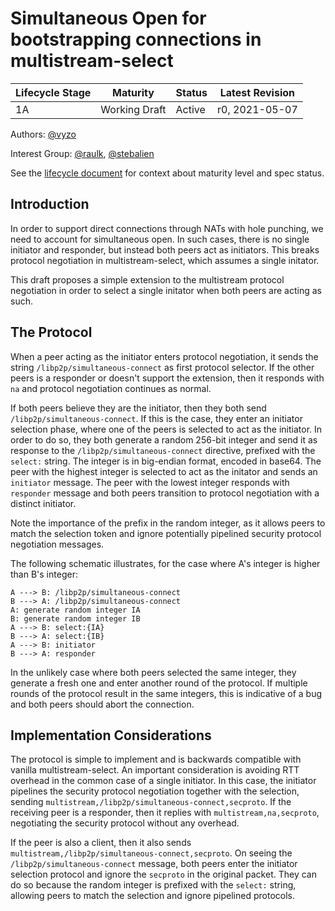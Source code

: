 # Simultaneous Open for bootstrapping connections in multistream-select

| Lifecycle Stage | Maturity      | Status | Latest Revision |
|-----------------|---------------|--------|-----------------|
| 1A              | Working Draft | Active | r0, 2021-05-07  |

Authors: [@vyzo]

Interest Group: [@raulk], [@stebalien]

[@vyzo]: https://github.com/vyzo
[@raulk]: https://github.com/raulk
[@stebalien]: https://github.com/stebalien

See the [lifecycle document][lifecycle-spec] for context about maturity level
and spec status.

[lifecycle-spec]: https://github.com/libp2p/specs/blob/master/00-framework-01-spec-lifecycle.md


## Introduction

In order to support direct connections through NATs with hole
punching, we need to account for simultaneous open. In such cases,
there is no single initiator and responder, but instead both peers act
as initiators. This breaks protocol negotiation in
multistream-select, which assumes a single initator.

This draft proposes a simple extension to the multistream protocol
negotiation in order to select a single initator when both peers are
acting as such.

## The Protocol

When a peer acting as the initiator enters protocol negotiation, it sends the
string `/libp2p/simultaneous-connect` as first protocol selector. If the other
peers is a responder or doesn't support the extension, then it responds with
`na` and protocol negotiation continues as normal.

If both peers believe they are the initiator, then they both send
`/libp2p/simultaneous-connect`. If this is the case, they enter an initiator
selection phase, where one of the peers is selected to act as the initiator. In
order to do so, they both generate a random 256-bit integer and send it as
response to the `/libp2p/simultaneous-connect` directive, prefixed with the
`select:` string. The integer is in big-endian format, encoded in base64. The
peer with the highest integer is selected to act as the initator and sends an
`initiator` message. The peer with the lowest integer responds with `responder`
message and both peers transition to protocol negotiation with a distinct
initiator.

Note the importance of the prefix in the random integer, as it allows
peers to match the selection token and ignore potentially pipelined
security protocol negotiation messages.

The following schematic illustrates, for the case where A's integer is
higher than B's integer:

```
A ---> B: /libp2p/simultaneous-connect
B ---> A: /libp2p/simultaneous-connect
A: generate random integer IA
B: generate random integer IB
A ---> B: select:{IA}
B ---> A: select:{IB}
A ---> B: initiator
B ---> A: responder
```

In the unlikely case where both peers selected the same integer, they
generate a fresh one and enter another round of the protocol. If
multiple rounds of the protocol result in the same integers, this is
indicative of a bug and both peers should abort the connection.

## Implementation Considerations

The protocol is simple to implement and is backwards compatible with vanilla
multistream-select. An important consideration is avoiding RTT overhead in the
common case of a single initiator. In this case, the initiator pipelines the
security protocol negotiation together with the selection, sending
`multistream,/libp2p/simultaneous-connect,secproto`. If the receiving peer is a
responder, then it replies with `multistream,na,secproto`, negotiating the
security protocol without any overhead.

If the peer is also a client, then it also sends
`multistream,/libp2p/simultaneous-connect,secproto`. On seeing the
`/libp2p/simultaneous-connect` message, both peers enter the initiator selection
protocol and ignore the `secproto` in the original packet. They can do so
because the random integer is prefixed with the `select:` string, allowing peers
to match the selection and ignore pipelined protocols.
